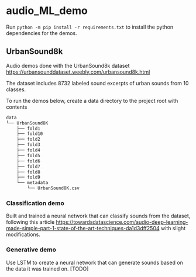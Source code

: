 # audio_ML_demo

Run `python -m pip install -r requirements.txt` to install the python dependencies for the demos. 

## UrbanSound8k

Audio demos done with the UrbanSound8k dataset <https://urbansounddataset.weebly.com/urbansound8k.html>

The dataset includes 8732 labeled sound excerpts of urban sounds from 10 classes.

To run the demos below, create a data directory to the project root with contents 
```bash
data
└── UrbanSound8K
    ├── fold1
    ├── fold10
    ├── fold2
    ├── fold3
    ├── fold4
    ├── fold5
    ├── fold6
    ├── fold7
    ├── fold8
    ├── fold9
    └── metadata
        └── UrbanSound8K.csv
```

### Classification demo

Built and trained a neural network that can classify sounds from the dataset, following this article <https://towardsdatascience.com/audio-deep-learning-made-simple-part-1-state-of-the-art-techniques-da1d3dff2504> with slight modifications.

### Generative demo

Use LSTM to create a neural network that can generate sounds based on the data it was trained on. [TODO]
